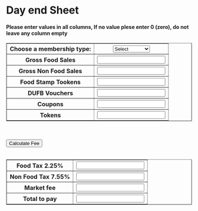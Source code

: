 
<html lang="en">
<head>
    <meta charset="UTF-8">
    <title>Title</title>
</head>
<body>
<div>
    <div>
        <h1>Day end Sheet</h1>
        <h4>Please enter values in all columns, If no value plese enter 0 (zero), do not leave any column empty  </h4>
    </div>
    <table border=1 style="width:100%">
        <tr>
            <th><label for="membership">Choose a membership type:</label></th>
            <th>
                <select name="membership" id="membership" onchange="clear()">
                    <option value="sel">Select</option>
                    <option value="mem">Member</option>
                    <option value="non">Non Member</option>
                </select>
            </th>
        </tr>
        <tr>
            <th>Gross Food Sales</th>
            <th><input type="text" id="fsale" name="TextBox1"></th>
        </tr>
        <tr>
            <th>Gross Non Food Sales</th>
            <th><input type="text" id="nfsale" name="TextBox2"></th>
        <tr>
        <tr>
            <th>Food Stamp Tookens</th>
            <th><input type="text" id="fstamp" name="TextBox2"></th>
        <tr>
        <tr>
            <th>DUFB Vouchers</th>
            <th><input type="text" id="dvoucher" name="TextBox2"></th>
        <tr>
        <tr>
            <th>Coupons</th>
            <th><input type="text" id="coupons" name="TextBox2"></th>
        <tr>
        <tr>
            <th>Tokens</th>
            <th><input type="text" id="tokens" name="TextBox2"></th>
        <tr>
       </table>
<br><br>
    <input type="button" name="clickbtn" value="Calculate Fee" onclick="add_number()">
    <br><br>
        <table border =1 style="width:100%">
        <tr>
            <th>Food Tax 2.25%</th>
            <th><input type="text" id="ftax" name="TextBox2" readonly></th>
        <tr>
        <tr>
            <th>Non Food Tax 7.55%</th>
            <th><input type="text" id="nftax" name="TextBox2" readonly></th>
        <tr>
        <tr>
            <th>Market fee</th>
            <th><input type="text" id="mfee" name="TextBox2" readonly></th>
        <tr>
        <tr>
            <th>Total to pay</th>
            <th><input type="text" id="total" name="TextBox3" readonly></th>
        </tr>
    </table>
</body>
	<script type="text/javascript">
           function add_number() {
                console.log("inside function");
                var fsale = parseInt(document.getElementById("fsale").value);
                var nfsale = parseInt(document.getElementById("nfsale").value);
                var fstamp = parseInt(document.getElementById("fstamp").value);
                var dufvouchers = parseInt(document.getElementById("dvoucher").value);
                var coupons = parseInt(document.getElementById("coupons").value);
                var tokens = parseInt(document.getElementById("tokens").value);
		        var e = document.getElementById("membership");
                var memType = e.options[e.selectedIndex].value;

                var ftax = (fsale - fstamp - dufvouchers) * 0.0225;
                var nftax = nfsale * 0.0755;
                var totalSale = (fsale - ftax) + (nfsale - nftax);
                var mfee;
                var total;
                if(memType == "mem"){
                   mfee = totalSale * 0.05;
                }else if (memType == "non"){
                console.log("in non mem block");
                   mfee = (totalSale * 0.10) + 10;
                 }

                 total = (mfee + ftax + nftax) - (fstamp + dufvouchers + coupons + tokens);

                document.getElementById("ftax").value = ftax.toFixed(2);
                document.getElementById("nftax").value = nftax.toFixed(2);;
                document.getElementById("mfee").value = mfee.toFixed(2);;
                document.getElementById("total").value = total.toFixed(2);;
            }
    </script>
</html>
